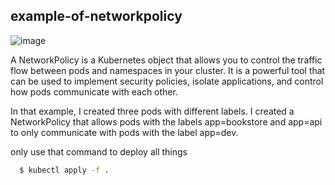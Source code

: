 ## example-of-networkpolicy

![image](https://github.com/git-black-ninja/example-of-networkpolicy/assets/141961610/c87c80de-da7e-4023-a3b9-3b122f5d53c7)


A NetworkPolicy is a Kubernetes object that allows you to control the traffic flow between pods and namespaces in your cluster. It is a powerful tool that can be used to implement security policies, isolate applications, and control how pods communicate with each other.

In that example, I created three pods with different labels. I created a NetworkPolicy that allows pods with the labels app=bookstore and app=api to only communicate with pods with the label app=dev.

only use that command to deploy all things


```bash
  $ kubectl apply -f .
```
